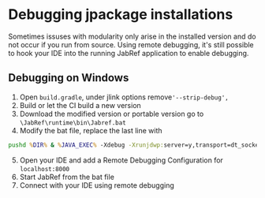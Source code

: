 # Debugging jpackage installations

Sometimes issuses with modularity only arise in the installed version and do not occur if you run from source.
Using remote debugging, it's still possible to hook your IDE into the running JabRef application to enable debugging.

## Debugging on Windows

1. Open `build.gradle`, under jlink options remove`'--strip-debug',`
2. Build or let the CI build a new version
3. Download the modified version or portable version go to `\JabRef\runtime\bin\Jabref.bat`
4. Modify the bat file, replace the last line with 
```cmd
pushd %DIR% & %JAVA_EXEC% -Xdebug -Xrunjdwp:server=y,transport=dt_socket,address=8000,suspend=n -p "%~dp0/../app" -m org.jabref/org.jabref.JabRefLauncher  %* & popd
```
5. Open your IDE and add a Remote Debugging Configuration for `localhost:8000 `
6. Start JabRef from the bat file
7. Connect with your IDE using remote debugging
